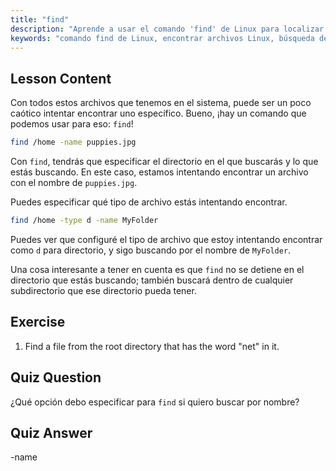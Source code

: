 ```yaml
---
title: "find"
description: "Aprende a usar el comando 'find' de Linux para localizar archivos y directorios. Descubre opciones básicas de búsqueda y mejora tus habilidades de gestión de archivos en Linux."
keywords: "comando find de Linux, encontrar archivos Linux, búsqueda de directorios Linux, tutorial del comando find, gestión de archivos Linux, Linux para principiantes, guía de Linux"
---
```


## Lesson Content

Con todos estos archivos que tenemos en el sistema, puede ser un poco caótico intentar encontrar uno específico. Bueno, ¡hay un comando que podemos usar para eso: `find`!

```bash
find /home -name puppies.jpg
```

Con `find`, tendrás que especificar el directorio en el que buscarás y lo que estás buscando. En este caso, estamos intentando encontrar un archivo con el nombre de `puppies.jpg`.

Puedes especificar qué tipo de archivo estás intentando encontrar.

```bash
find /home -type d -name MyFolder
```

Puedes ver que configuré el tipo de archivo que estoy intentando encontrar como `d` para directorio, y sigo buscando por el nombre de `MyFolder`.

Una cosa interesante a tener en cuenta es que `find` no se detiene en el directorio que estás buscando; también buscará dentro de cualquier subdirectorio que ese directorio pueda tener.

## Exercise

1. Find a file from the root directory that has the word "net" in it.

## Quiz Question

¿Qué opción debo especificar para `find` si quiero buscar por nombre?

## Quiz Answer

-name
